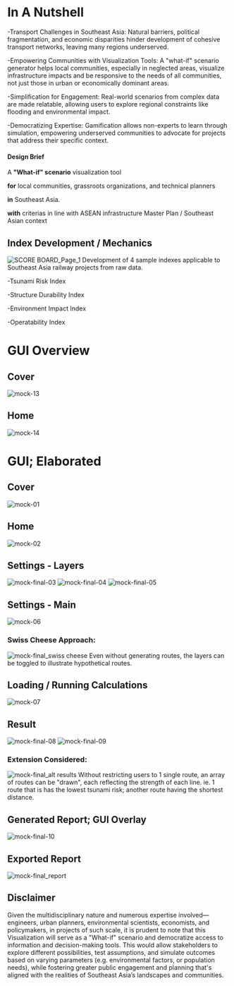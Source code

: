# In A Nutshell
-Transport Challenges in Southeast Asia: Natural barriers, political fragmentation, and economic disparities hinder development of cohesive transport networks, leaving many regions underserved.

-Empowering Communities with Visualization Tools: A "what-if" scenario generator helps local communities, especially in neglected areas, visualize infrastructure impacts and be responsive to the needs of all communities, not just those in urban or economically dominant areas.

-Simplification for Engagement: Real-world scenarios from complex data are made relatable, allowing users to explore regional constraints like flooding and environmental impact.

-Democratizing Expertise: Gamification allows non-experts to learn through simulation, empowering underserved communities to advocate for projects that address their specific context.


#### Design Brief
A **"What-if" scenario** visualization tool 

**for** local communities, grassroots organizations, and technical planners 

**in** Southeast Asia.

**with** criterias in line with ASEAN infrastructure Master Plan / Southeast Asian context



## Index Development / Mechanics
![SCORE BOARD_Page_1](https://github.com/user-attachments/assets/7d55be7c-4a34-4c93-a5c2-63e95fae7d8e)
Development of 4 sample indexes applicable to Southeast Asia railway projects from raw data.

-Tsunami Risk Index

-Structure Durability Index

-Environment Impact Index

-Operatability Index

# GUI Overview

## Cover
![mock-13](https://github.com/user-attachments/assets/89a48f23-a995-4e80-a90e-1e8237d7b1c7)

## Home
![mock-14](https://github.com/user-attachments/assets/03b19321-f25a-425b-8f55-a445a6c7c242)

# GUI; Elaborated
## Cover
![mock-01](https://github.com/user-attachments/assets/60382bb7-b6cf-4854-8205-21b9acac5c25)

## Home
![mock-02](https://github.com/user-attachments/assets/8863e0e5-e2f9-47b4-8860-406903070b07)

## Settings - Layers
![mock-final-03](https://github.com/user-attachments/assets/c4a6ecca-290c-411d-8aea-8a4d238c13d9)
![mock-final-04](https://github.com/user-attachments/assets/c252bdae-aa84-4ebb-b22d-aa9fa3490540)
![mock-final-05](https://github.com/user-attachments/assets/63a6c3de-8a77-465e-b7ab-7be8d3a1f5d0)

## Settings - Main
![mock-06](https://github.com/user-attachments/assets/8a082c59-4a9e-4110-822c-e2a4fd708c23)

### Swiss Cheese Approach:
![mock-final_swiss cheese](https://github.com/user-attachments/assets/6a7113f9-2cb4-46c9-bc5a-af9e78ec07a3)
Even without generating routes, the layers can be toggled to illustrate hypothetical routes.

## Loading / Running Calculations
![mock-07](https://github.com/user-attachments/assets/fb1226fa-a982-465a-a49c-f4fa29ac1ad9)

## Result
![mock-final-08](https://github.com/user-attachments/assets/5987accb-1f54-4bba-b367-c50c1bca69cd)
![mock-final-09](https://github.com/user-attachments/assets/80ed382b-18c8-433e-a291-eeecf3aef50b)

### Extension Considered:
![mock-final_alt results](https://github.com/user-attachments/assets/c128994c-8783-4fea-9b5a-afb76d717ef8)
Without restricting users to 1 single route, an array of routes can be "drawn", each reflecting the strength of each line.
ie. 1 route that is has the lowest tsunami risk; another route having the shortest distance. 

## Generated Report; GUI Overlay
![mock-final-10](https://github.com/user-attachments/assets/209ddc1e-3954-4bf2-a396-a7de91e3022b)

## Exported Report
![mock-final_report](https://github.com/user-attachments/assets/518fe0a2-530a-4753-b920-7e6f669b4149)

## Disclaimer
Given the multidisciplinary nature and numerous expertise involved—engineers, urban planners, environmental scientists, economists, and policymakers, in projects of such scale, it is prudent to note that this Visualization will serve as a "What-if" scenario and democratize access to information and decision-making tools. This would allow stakeholders to explore different possibilities, test assumptions, and simulate outcomes based on varying parameters (e.g. environmental factors, or population needs), while fostering greater public engagement and planning that's aligned with the realities of Southeast Asia’s landscapes and communities.
